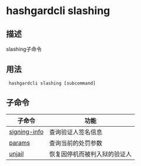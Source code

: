 # hashgardcli slashing

## 描述

slashing子命令

## 用法

```
 hashgardcli slashing [subcommand]
```

## 子命令

| 子命令 | 功能 |
| --- | --- |
| [signing-info](signing-info.md) | 查询验证人签名信息 |
| [params](params.md) | 查询当前的处罚参数 |
| [unjail](unjail.md) | 恢复因停机而被判入狱的验证人 |

